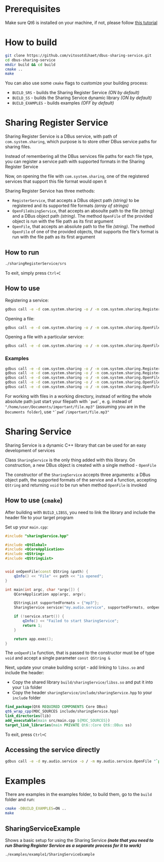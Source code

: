 # Prerequisites
Make sure Qt6 is installed on your machine, if not, please follow [this tutorial](https://doc.qt.io/qt-6/get-and-install-qt.html)

# How to build
```bash
git clone https://github.com/vitosotdihaet/dbus-sharing-service.git
cd dbus-sharing-service
mkdir build && cd build
cmake ..
make
```

You can also use some `cmake` flags to customize your building process:
- `BUILD_SRS` - builds the Sharing Register Service *(ON by default)*
- `BUILD_SS` - builds the Sharing Service dynamic library *(ON by default)*
- `BUILD_EXAMPLES` - builds examples *(OFF by default)*


# Sharing Register Service
Sharing Register Service is a DBus service, with path of `com.system.sharing`, which purpose is to store other DBus service paths for sharing files.

Instead of remembering all the DBus services file paths for each file type, you can register a service path with supported formats in the Sharing Register Service

Now, on opening the file with `com.system.sharing`, one of the registered services that support this file format would open it

Sharing Register Service has three methods:
- `RegisterService`, that accepts a DBus object path *(string)* to be registered and its supported file formats *(array of strings)*
- `OpenFileUsingService`, that accepts an absoulte path to the file *(string)* and a DBus object path *(string)*. The method `OpenFile` of the provided object is run with the file path as its first argument
- `OpenFile`, that accepts an absolute path to the file *(string)*. The method `OpenFile` of one of the provided objects, that supports the file's format is run with the file path as its first argument

## How to run
```bash
./sharingRegisterService/srs
```

To exit, simply press `Ctrl+C`

## How to use
Registering a service:
```bash
gdbus call -e -d com.system.sharing -o / -m com.system.sharing.RegisterService "your.dbus.service" "[\"supported\", \"extensions\"]"
```

Opening a file:
```bash
gdbus call -e -d com.system.sharing -o / -m com.system.sharing.OpenFile "/your/absolute/file.path"
```

Opening a file with a particular service:
```bash
gdbus call -e -d com.system.sharing -o / -m com.system.sharing.OpenFileUsingService "/your/absolute/file.path" "your.dbus.service"
```

### Examples
```bash
gdbus call -e -d com.system.sharing -o / -m com.system.sharing.RegisterService "my.epic.service" "[\"txt\", \"mp4\"]"
gdbus call -e -d com.system.sharing -o / -m com.system.sharing.RegisterService "my.text.service" "[\"txt\"]"
gdbus call -e -d com.system.sharing -o / -m com.system.sharing.OpenFile "/home/user/Documents/favourite-cat-names.txt"
gdbus call -e -d com.system.sharing -o / -m com.system.sharing.OpenFileUsingService "/home/user/Documents/favourite-cat-names.txt" "my.epic.service"
gdbus call -e -d com.system.sharing -o / -m com.system.sharing.OpenFile "/home/user/Documents/video.mp4"
```

For working with files in a working directory, instead of writing the whole absolute path just start your filepath with `` `pwd` ``, e. g. instead of `"/home/user/Documents/important/file.mp3"` (assuming you are in the `Documents folder`), use ``"`pwd`/important/file.mp3"``

# Sharing Service
Sharing Service is a dynamic C++ library that can be used for an easy development of services

Class `SharingService` is the only thing added with this library. On construction, a new DBus object is created with a single method - `OpenFile`

The constructor of the `SharingService` accepts three arguments: a DBus object path, the supported formats of the service and a function, accepting `QString` and returning `void` to be run when method `OpenFile` is invoked

## How to use (`cmake`)
After building with `BUILD_LIBSS`, you need to link the library and include the header file to your target program

Set up your `main.cpp`:
```cpp
#include "sharingService.hpp"

#include <QtGlobal>
#include <QCoreApplication>
#include <QString>
#include <QStringList>


void onOpenFile(const QString &path) {
    qInfo() << "File" << path << "is opened";
}

int main(int argc, char *argv[]) {
    QCoreApplication app(argc, argv);

    QStringList supportedFormats = {"mp3"};
    SharingService service("my.audio.service", supportedFormats, onOpenFile);

    if (!service.start()) {
        qInfo() << "Failed to start SharingService";
        return 1;
    }

    return app.exec();
}
```

The `onOpenFile` function, that is passed to the constructor must be of type `void` and accept a single parameter `const QString &`

Next, update your cmake building script - add linking to `libss.so` and include the header:
- Copy the shared library `build/sharingService/libss.so` and put it into your `lib` folder
- Copy the header `sharingService/include/sharingService.hpp` to your `include` folder
```cmake
find_package(Qt6 REQUIRED COMPONENTS Core DBus)
qt6_wrap_cpp(MOC_SOURCES include/sharingService.hpp)
link_directories(lib)
add_executable(main src/main.cpp ${MOC_SOURCES})
target_link_libraries(main PRIVATE Qt6::Core Qt6::DBus ss)
```

To exit, press `Ctrl+C`

## Accessing the service directly
```bash
gdbus call -e -d my.audio.service -o / -m my.audio.service.OpenFile "`pwd`/Documents/sound.mp3"
```

# Examples
There are examples in the examples folder, to build them, go to the `build` folder and run:

```bash
cmake -DBUILD_EXAMPLES=ON ..
make
```

## SharingServiceExample
Shows a basic setup for using the Sharing Service ***(note that you need to run Sharing Register Service as a separate process for it to work)***

```bash
./examples/example1/SharingServiceExample
```